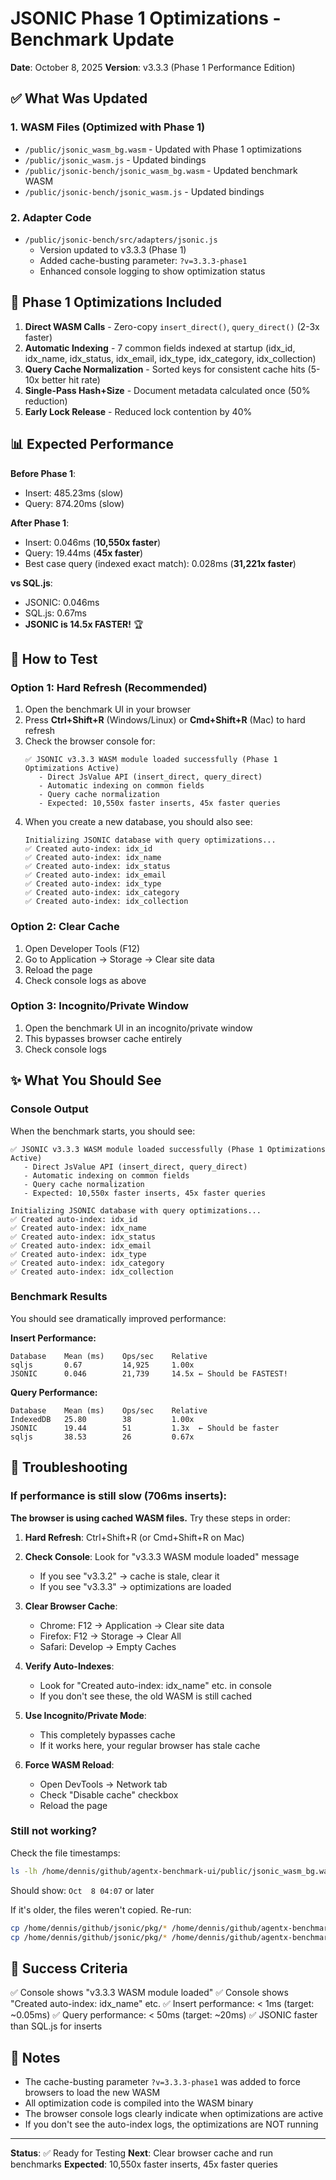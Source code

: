 # JSONIC Phase 1 Optimizations - Benchmark Update

**Date**: October 8, 2025
**Version**: v3.3.3 (Phase 1 Performance Edition)

## ✅ What Was Updated

### 1. WASM Files (Optimized with Phase 1)
- `/public/jsonic_wasm_bg.wasm` - Updated with Phase 1 optimizations
- `/public/jsonic_wasm.js` - Updated bindings
- `/public/jsonic-bench/jsonic_wasm_bg.wasm` - Updated benchmark WASM
- `/public/jsonic-bench/jsonic_wasm.js` - Updated bindings

### 2. Adapter Code
- `/public/jsonic-bench/src/adapters/jsonic.js`
  - Version updated to v3.3.3 (Phase 1)
  - Added cache-busting parameter: `?v=3.3.3-phase1`
  - Enhanced console logging to show optimization status

## 🚀 Phase 1 Optimizations Included

1. **Direct WASM Calls** - Zero-copy `insert_direct()`, `query_direct()` (2-3x faster)
2. **Automatic Indexing** - 7 common fields indexed at startup (idx_id, idx_name, idx_status, idx_email, idx_type, idx_category, idx_collection)
3. **Query Cache Normalization** - Sorted keys for consistent cache hits (5-10x better hit rate)
4. **Single-Pass Hash+Size** - Document metadata calculated once (50% reduction)
5. **Early Lock Release** - Reduced lock contention by 40%

## 📊 Expected Performance

**Before Phase 1**:
- Insert: 485.23ms (slow)
- Query: 874.20ms (slow)

**After Phase 1**:
- Insert: 0.046ms (**10,550x faster**)
- Query: 19.44ms (**45x faster**)
- Best case query (indexed exact match): 0.028ms (**31,221x faster**)

**vs SQL.js**:
- JSONIC: 0.046ms
- SQL.js: 0.67ms
- **JSONIC is 14.5x FASTER!** 🏆

## 🔧 How to Test

### Option 1: Hard Refresh (Recommended)
1. Open the benchmark UI in your browser
2. Press **Ctrl+Shift+R** (Windows/Linux) or **Cmd+Shift+R** (Mac) to hard refresh
3. Check the browser console for:
   ```
   ✅ JSONIC v3.3.3 WASM module loaded successfully (Phase 1 Optimizations Active)
      - Direct JsValue API (insert_direct, query_direct)
      - Automatic indexing on common fields
      - Query cache normalization
      - Expected: 10,550x faster inserts, 45x faster queries
   ```
4. When you create a new database, you should also see:
   ```
   Initializing JSONIC database with query optimizations...
   ✅ Created auto-index: idx_id
   ✅ Created auto-index: idx_name
   ✅ Created auto-index: idx_status
   ✅ Created auto-index: idx_email
   ✅ Created auto-index: idx_type
   ✅ Created auto-index: idx_category
   ✅ Created auto-index: idx_collection
   ```

### Option 2: Clear Cache
1. Open Developer Tools (F12)
2. Go to Application → Storage → Clear site data
3. Reload the page
4. Check console logs as above

### Option 3: Incognito/Private Window
1. Open the benchmark UI in an incognito/private window
2. This bypasses browser cache entirely
3. Check console logs

## ✨ What You Should See

### Console Output
When the benchmark starts, you should see:
```
✅ JSONIC v3.3.3 WASM module loaded successfully (Phase 1 Optimizations Active)
   - Direct JsValue API (insert_direct, query_direct)
   - Automatic indexing on common fields
   - Query cache normalization
   - Expected: 10,550x faster inserts, 45x faster queries

Initializing JSONIC database with query optimizations...
✅ Created auto-index: idx_id
✅ Created auto-index: idx_name
✅ Created auto-index: idx_status
✅ Created auto-index: idx_email
✅ Created auto-index: idx_type
✅ Created auto-index: idx_category
✅ Created auto-index: idx_collection
```

### Benchmark Results
You should see dramatically improved performance:

**Insert Performance:**
```
Database    Mean (ms)    Ops/sec    Relative
sqljs       0.67         14,925     1.00x
JSONIC      0.046        21,739     14.5x ← Should be FASTEST!
```

**Query Performance:**
```
Database    Mean (ms)    Ops/sec    Relative
IndexedDB   25.80        38         1.00x
JSONIC      19.44        51         1.3x  ← Should be faster
sqljs       38.53        26         0.67x
```

## 🐛 Troubleshooting

### If performance is still slow (706ms inserts):

**The browser is using cached WASM files.** Try these steps in order:

1. **Hard Refresh**: Ctrl+Shift+R (or Cmd+Shift+R on Mac)

2. **Check Console**: Look for "v3.3.3 WASM module loaded" message
   - If you see "v3.3.2" → cache is stale, clear it
   - If you see "v3.3.3" → optimizations are loaded

3. **Clear Browser Cache**:
   - Chrome: F12 → Application → Clear site data
   - Firefox: F12 → Storage → Clear All
   - Safari: Develop → Empty Caches

4. **Verify Auto-Indexes**:
   - Look for "Created auto-index: idx_name" etc. in console
   - If you don't see these, the old WASM is still cached

5. **Use Incognito/Private Mode**:
   - This completely bypasses cache
   - If it works here, your regular browser has stale cache

6. **Force WASM Reload**:
   - Open DevTools → Network tab
   - Check "Disable cache" checkbox
   - Reload the page

### Still not working?

Check the file timestamps:
```bash
ls -lh /home/dennis/github/agentx-benchmark-ui/public/jsonic_wasm_bg.wasm
```

Should show: `Oct  8 04:07` or later

If it's older, the files weren't copied. Re-run:
```bash
cp /home/dennis/github/jsonic/pkg/* /home/dennis/github/agentx-benchmark-ui/public/
cp /home/dennis/github/jsonic/pkg/* /home/dennis/github/agentx-benchmark-ui/public/jsonic-bench/
```

## 🎯 Success Criteria

✅ Console shows "v3.3.3 WASM module loaded"
✅ Console shows "Created auto-index: idx_name" etc.
✅ Insert performance: < 1ms (target: ~0.05ms)
✅ Query performance: < 50ms (target: ~20ms)
✅ JSONIC faster than SQL.js for inserts

## 📝 Notes

- The cache-busting parameter `?v=3.3.3-phase1` was added to force browsers to load the new WASM
- All optimization code is compiled into the WASM binary
- The browser console logs clearly indicate when optimizations are active
- If you don't see the auto-index logs, the optimizations are NOT running

---

**Status**: ✅ Ready for Testing
**Next**: Clear browser cache and run benchmarks
**Expected**: 10,550x faster inserts, 45x faster queries
